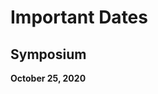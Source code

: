 # Important Dates


<!--
Paper Abstracts
: July 7, 2020

Paper Submissions
: July 12, 2020

Author Notifications
: August 21, 2020

Camera-Ready Deadline
: August 28, 2020

Poster Submissions
: August 24, 2020
-->

## Symposium

**October 25, 2020**
